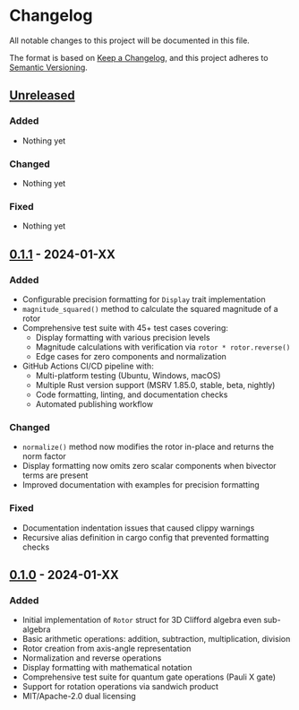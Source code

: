 # Changelog

All notable changes to this project will be documented in this file.

The format is based on [Keep a Changelog](https://keepachangelog.com/en/1.0.0/),
and this project adheres to [Semantic Versioning](https://semver.org/spec/v2.0.0.html).

## [Unreleased]

### Added
- Nothing yet

### Changed
- Nothing yet

### Fixed
- Nothing yet

## [0.1.1] - 2024-01-XX

### Added
- Configurable precision formatting for `Display` trait implementation
- `magnitude_squared()` method to calculate the squared magnitude of a rotor
- Comprehensive test suite with 45+ test cases covering:
  - Display formatting with various precision levels
  - Magnitude calculations with verification via `rotor * rotor.reverse()`
  - Edge cases for zero components and normalization
- GitHub Actions CI/CD pipeline with:
  - Multi-platform testing (Ubuntu, Windows, macOS)
  - Multiple Rust version support (MSRV 1.85.0, stable, beta, nightly)
  - Code formatting, linting, and documentation checks
  - Automated publishing workflow

### Changed
- `normalize()` method now modifies the rotor in-place and returns the norm factor
- Display formatting now omits zero scalar components when bivector terms are present
- Improved documentation with examples for precision formatting

### Fixed
- Documentation indentation issues that caused clippy warnings
- Recursive alias definition in cargo config that prevented formatting checks

## [0.1.0] - 2024-01-XX

### Added
- Initial implementation of `Rotor` struct for 3D Clifford algebra even sub-algebra
- Basic arithmetic operations: addition, subtraction, multiplication, division
- Rotor creation from axis-angle representation
- Normalization and reverse operations
- Display formatting with mathematical notation
- Comprehensive test suite for quantum gate operations (Pauli X gate)
- Support for rotation operations via sandwich product
- MIT/Apache-2.0 dual licensing

[Unreleased]: https://github.com/absoludity/clifford-3-even/compare/v0.1.1...HEAD
[0.1.1]: https://github.com/absoludity/clifford-3-even/compare/v0.1.0...v0.1.1
[0.1.0]: https://github.com/absoludity/clifford-3-even/releases/tag/v0.1.0